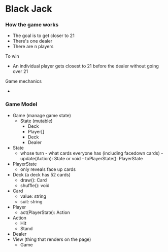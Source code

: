# Black Jack

### How the game works

- The goal is to get closer to 21
- There's one dealer
- There are n players

To win

- An individual player gets closest to 21 before the dealer without going over 21

Game mechanics

-

### Game Model

- Game (manage game state)
  - State (mutable)
    - Deck
    - Player[]
    - Deck
    - Dealer
- State
  - whose turn - what cards everyone has (including facedown cards) - update(Action): State or void - toPlayerState(): PlayerState
- PlayerState
  - only reveals face up cards
- Deck (a deck has 52 cards)
  - draw(): Card
  - shuffle(): void
- Card
  - value: string
  - suit: string
- Player
  - act(PlayerState): Action
- Action
  - Hit
  - Stand
- Dealer
- View (thing that renders on the page)
  - Game
